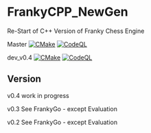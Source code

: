 # FrankyCPP_NewGen
Re-Start of C++ Version of Franky Chess Engine

Master
[![CMake](https://github.com/frankkopp/FrankyCPP/actions/workflows/cmake.yml/badge.svg)](https://github.com/frankkopp/FrankyCPP/actions/workflows/cmake.yml)
[![CodeQL](https://github.com/frankkopp/FrankyCPP/actions/workflows/codeql-analysis.yml/badge.svg?branch=master)](https://github.com/frankkopp/FrankyCPP/actions/workflows/codeql-analysis.yml)

dev_v0.4
[![CMake](https://github.com/frankkopp/FrankyCPP/actions/workflows/cmake.yml/badge.svg?branch=dev_v0.4)](https://github.com/frankkopp/FrankyCPP/actions/workflows/cmake.yml)
[![CodeQL](https://github.com/frankkopp/FrankyCPP/actions/workflows/codeql-analysis.yml/badge.svg?branch=dev_v0.4)](https://github.com/frankkopp/FrankyCPP/actions/workflows/codeql-analysis.yml)

## Version
v0.4 work in progress

v0.3 See FrankyGo - except Evaluation

v0.2 See FrankyGo - except Evaluation
